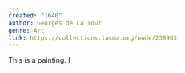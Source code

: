 ```yaml
---
created: "1640"
author: Georges de La Tour
genre: Art
link: https://collections.lacma.org/node/238963
---
```


This is a painting. I